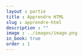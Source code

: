 ```yaml
---
layout : partie
title : Apprendre HTML
slug : apprendre-html
description : ""
image : ../images/image.png
in_book: true
order : 1
---
```


